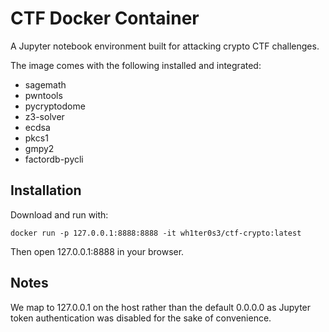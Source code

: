 # CTF Docker Container

A Jupyter notebook environment built for attacking crypto CTF challenges.

The image comes with the following installed and integrated:
 - sagemath
 - pwntools
 - pycryptodome
 - z3-solver
 - ecdsa  
 - pkcs1  
 - gmpy2  
 - factordb-pycli

## Installation

Download and run with:
```
docker run -p 127.0.0.1:8888:8888 -it wh1ter0s3/ctf-crypto:latest
```
Then open 127.0.0.1:8888 in your browser.

## Notes

We map to 127.0.0.1 on the host rather than the default 0.0.0.0 as Jupyter token authentication was disabled for the sake of convenience.
